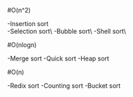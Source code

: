 #O(n^2)

-Insertion sort\
-Selection sort\\
-Bubble sort\\
-Shell sort\\

#O(nlogn)

-Merge sort
-Quick sort
-Heap sort

#O(n)

-Redix sort
-Counting sort
-Bucket sort
